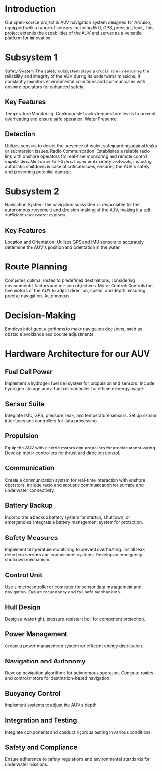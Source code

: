 # Introduction

Our open-source project is AUV navigation system designed for Arduino, equipped with a range of sensors including IMU, GPS, pressure, leak, This project extends the capabilities of the AUV and serves as a versatile platform for innovation.

# Subsystem 1

Safety System The safety subsystem plays a crucial role in ensuring the reliability and integrity of the AUV during its underwater missions. It constantly monitors environmental conditions and communicates with onshore operators for enhanced safety.

## Key Features

Temperature Monitoring: Continuously tracks temperature levels to prevent overheating and ensure safe operation. Water Presence

## Detection

Utilizes sensors to detect the presence of water, safeguarding against leaks or submersion issues. Radio Communication: Establishes a reliable radio link with onshore operators for real-time monitoring and remote control capabilities. Alerts and Fail-Safes: Implements safety protocols, including automatic shutdown in case of critical issues, ensuring the AUV's safety and preventing potential damage.

# Subsystem 2

Navigation System The navigation subsystem is responsible for the autonomous movement and decision-making of the AUV, making it a self-sufficient underwater explorer.

## Key Features

Location and Orientation: Utilizes GPS and IMU sensors to accurately determine the AUV's position and orientation in the water.

# Route Planning

Computes optimal routes to predefined destinations, considering environmental factors and mission objectives. Motor Control: Controls the five motors of the AUV to adjust direction, speed, and depth, ensuring precise navigation. Autonomous

# Decision-Making

Employs intelligent algorithms to make navigation decisions, such as obstacle avoidance and course adjustments.

# Hardware Architecture for our AUV

## Fuel Cell Power

Implement a hydrogen fuel cell system for propulsion and sensors.
Include hydrogen storage and a fuel cell controller for efficient energy usage.

## Sensor Suite

Integrate IMU, GPS, pressure, leak, and temperature sensors.
Set up sensor interfaces and controllers for data processing.

## Propulsion

Equip the AUV with electric motors and propellers for precise maneuvering.
Develop motor controllers for thrust and direction control.

## Communication

Create a communication system for real-time interaction with onshore operators.
Include radio and acoustic communication for surface and underwater connectivity.

## Battery Backup

Incorporate a backup battery system for startup, shutdown, or emergencies.
Integrate a battery management system for protection.

## Safety Measures

Implement temperature monitoring to prevent overheating.
Install leak detection sensors and containment systems.
Develop an emergency shutdown mechanism.

## Control Unit

Use a microcontroller or computer for sensor data management and navigation.
Ensure redundancy and fail-safe mechanisms.

## Hull Design

Design a watertight, pressure-resistant hull for component protection.

## Power Management

Create a power management system for efficient energy distribution.

## Navigation and Autonomy

Develop navigation algorithms for autonomous operation.
Compute routes and control motors for destination-based navigation.

## Buoyancy Control

Implement systems to adjust the AUV's depth.

## Integration and Testing

Integrate components and conduct rigorous testing in various conditions.

## Safety and Compliance

Ensure adherence to safety regulations and environmental standards for underwater missions.
